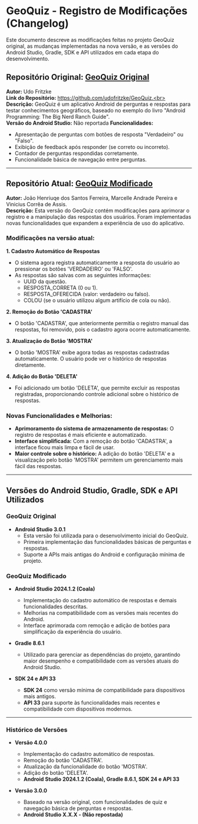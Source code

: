# GeoQuiz - Registro de Modificações (Changelog)

Este documento descreve as modificações feitas no projeto GeoQuiz original, as mudanças implementadas na nova versão, e as versões do Android Studio, Gradle, SDK e API utilizados em cada etapa do desenvolvimento.

## Repositório Original: [GeoQuiz Original](https://github.com/udofritzke/GeoQuiz)
**Autor:** Udo Fritzke  
**Link do Repositório:** https://github.com/udofritzke/GeoQuiz.<br>
**Descrição:** GeoQuiz é um aplicativo Android de perguntas e respostas para testar conhecimentos geográficos, baseado no exemplo do livro "Android Programming: The Big Nerd Ranch Guide".  
**Versão do Android Studio:** Não reportada 
**Funcionalidades:**
- Apresentação de perguntas com botões de resposta "Verdadeiro" ou "Falso".
- Exibição de feedback após responder (se correto ou incorreto).
- Contador de perguntas respondidas corretamente.
- Funcionalidade básica de navegação entre perguntas.

---

## Repositório Atual: [GeoQuiz Modificado](https://github.com/Marcelleap/GeoQuiz)
**Autor:** João Henriuqe dos Santos Ferreira, Marcelle Andrade Pereira e Vinicius Corrêa de Assis.  
**Descrição:** Esta versão do GeoQuiz contém modificações para aprimorar o registro e a manipulação das respostas dos usuários. Foram implementadas novas funcionalidades que expandem a experiência de uso do aplicativo.

### Modificações na versão atual:
**1. Cadastro Automático de Respostas**
   - O sistema agora registra automaticamente a resposta do usuário ao pressionar os botões 'VERDADEIRO' ou 'FALSO'.  
   - As respostas são salvas com as seguintes informações:
     - UUID da questão.
     - RESPOSTA_CORRETA (0 ou 1).
     - RESPOSTA_OFERECIDA (valor: verdadeiro ou falso).
     - COLOU (se o usuário utilizou algum artifício de cola ou não).

**2. Remoção do Botão 'CADASTRA'**
   - O botão 'CADASTRA', que anteriormente permitia o registro manual das respostas, foi removido, pois o cadastro agora ocorre automaticamente.

**3. Atualização do Botão 'MOSTRA'**
   - O botão 'MOSTRA' exibe agora todas as respostas cadastradas automaticamente. O usuário pode ver o histórico de respostas diretamente.

**4. Adição do Botão 'DELETA'**
   - Foi adicionado um botão 'DELETA', que permite excluir as respostas registradas, proporcionando controle adicional sobre o histórico de respostas.

### Novas Funcionalidades e Melhorias:
- **Aprimoramento do sistema de armazenamento de respostas:** O registro de respostas é mais eficiente e automatizado.
- **Interface simplificada:** Com a remoção do botão 'CADASTRA', a interface ficou mais limpa e fácil de usar.
- **Maior controle sobre o histórico:** A adição do botão 'DELETA' e a visualização pelo botão 'MOSTRA' permitem um gerenciamento mais fácil das respostas.

---

## Versões do Android Studio, Gradle, SDK e API Utilizados

### GeoQuiz Original
- **Android Studio 3.0.1**
  - Esta versão foi utilizada para o desenvolvimento inicial do GeoQuiz.
  - Primeira implementação das funcionalidades básicas de perguntas e respostas.
  - Suporte a APIs mais antigas do Android e configuração mínima de projeto.

### GeoQuiz Modificado
- **Android Studio 2024.1.2 (Coala)**
  - Implementação do cadastro automático de respostas e demais funcionalidades descritas.
  - Melhorias na compatibilidade com as versões mais recentes do Android.
  - Interface aprimorada com remoção e adição de botões para simplificação da experiência do usuário.

- **Gradle 8.6.1**
  - Utilizado para gerenciar as dependências do projeto, garantindo maior desempenho e compatibilidade com as versões atuais do Android Studio.

- **SDK 24 e API 33**
  - **SDK 24** como versão mínima de compatibilidade para dispositivos mais antigos.
  - **API 33** para suporte às funcionalidades mais recentes e compatibilidade com dispositivos modernos.
---

### Histórico de Versões

- **Versão 4.0.0**  
  - Implementação do cadastro automático de respostas.
  - Remoção do botão 'CADASTRA'.
  - Atualização da funcionalidade do botão 'MOSTRA'.
  - Adição do botão 'DELETA'.  
  - **Android Studio 2024.1.2 (Coala), Gradle 8.6.1, SDK 24 e API 33**

- **Versão 3.0.0**  
  - Baseado na versão original, com funcionalidades de quiz e navegação básica de perguntas e respostas.  
  - **Android Studio X.X.X - (Não repostada)**
